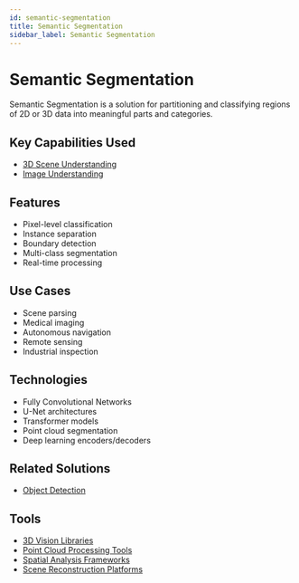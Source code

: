 ```yaml
---
id: semantic-segmentation
title: Semantic Segmentation
sidebar_label: Semantic Segmentation
---
```


# Semantic Segmentation

Semantic Segmentation is a solution for partitioning and classifying regions of 2D or 3D data into meaningful parts and categories.

## Key Capabilities Used

- [3D Scene Understanding](../capabilities/3d-scene-understanding)
- [Image Understanding](../capabilities/image-understanding)

## Features

- Pixel-level classification
- Instance separation
- Boundary detection
- Multi-class segmentation
- Real-time processing

## Use Cases

- Scene parsing
- Medical imaging
- Autonomous navigation
- Remote sensing
- Industrial inspection

## Technologies

- Fully Convolutional Networks
- U-Net architectures
- Transformer models
- Point cloud segmentation
- Deep learning encoders/decoders

## Related Solutions

- [Object Detection](./object-detection)

## Tools

- [3D Vision Libraries](../05-tools/3d-vision-libraries)
- [Point Cloud Processing Tools](../05-tools/point-cloud-processing-tools)
- [Spatial Analysis Frameworks](../05-tools/spatial-analysis-frameworks)
- [Scene Reconstruction Platforms](../05-tools/scene-reconstruction-platforms)
